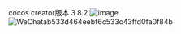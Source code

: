 cocos creator版本 3.8.2
![image](https://github.com/longbow1998/Aircraft-war/assets/72058329/ad9e1713-ef8e-46cd-bced-e827dc201835)
![WeChatab533d464eebf6c533c43ffd0fa0f84b](https://github.com/longbow1998/Aircraft-war/assets/72058329/c2e79270-6e50-4ab3-a093-f50352234ca1)

